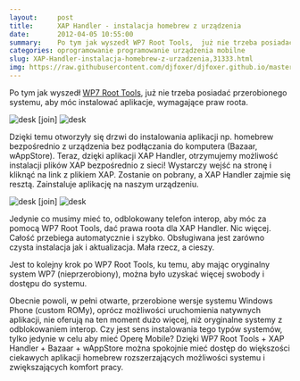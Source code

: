 ```yaml
---
layout:     post
title:      XAP Handler - instalacja homebrew z urządzenia
date:       2012-04-05 10:55:00
summary:    Po tym jak wyszedł WP7 Root Tools,  już nie trzeba posiadać przerobionego systemu, aby móc instalować aplikacje, wymagające praw roota.<!----><!---->Dzięki temu otworzyły się drzwi do instalowania aplikacji np. homebrew bezpośrednio z urządzenia bez podłączania do komputera (Bazaar, wAppStore). Teraz, dzięki aplikacji XAP Handler, otrzymujemy  możliwość instalacji plików XAP bezpośrednio z sieci! ...
categories: oprogramowanie programowanie urządzenia mobilne
slug: XAP-Handler-instalacja-homebrew-z-urzadzenia,31333.html
img: https://raw.githubusercontent.com/djfoxer/djfoxer.github.io/master/_img/2012-4-5-_155_/g_-_-x-_-_-_x20120403234839_0.jpg
---
```




Po tym jak wyszedł [WP7 Root Tools](http://www.dobreprogramy.pl/djfoxer/Rootowanie-w-Windows-Phone-dla-wszystkich,31248.html),  już nie trzeba posiadać przerobionego systemu, aby móc instalować aplikacje, wymagające praw roota.



![desk](https://raw.githubusercontent.com/djfoxer/djfoxer.github.io/master/_img/2012-4-5-_155_/g_-_-x-_-_-_x20120403234839_0.jpg)
[join]
![desk](https://raw.githubusercontent.com/djfoxer/djfoxer.github.io/master/_img/2012-4-5-_155_/g_-_-x-_-_-_x20120403234854_0.jpg)



Dzięki temu otworzyły się drzwi do instalowania aplikacji np. homebrew bezpośrednio z urządzenia bez podłączania do komputera (Bazaar, wAppStore). Teraz, dzięki aplikacji XAP Handler, otrzymujemy  możliwość instalacji plików XAP bezpośrednio z sieci! Wystarczy wejść na stronę i kliknąć na link z plikiem XAP. Zostanie on pobrany, a XAP Handler zajmie się resztą. Zainstaluje aplikację na naszym urządzeniu.







![desk](https://raw.githubusercontent.com/djfoxer/djfoxer.github.io/master/_img/2012-4-5-_155_/g_-_-x-_-_-_x20120403234902_0.jpg)
[join]
![desk](https://raw.githubusercontent.com/djfoxer/djfoxer.github.io/master/_img/2012-4-5-_155_/g_-_-x-_-_-_x20120403234845_0.jpg)



Jedynie co musimy mieć to,  odblokowany telefon interop, aby móc za pomocą WP7 Root Tools, dać prawa roota dla XAP Handler. Nic więcej. Całość przebiega automatycznie i szybko. Obsługiwana jest zarówno czysta instalacja jak i aktualizacja. Mała rzecz, a cieszy.





Jest to kolejny krok po WP7 Root Tools, ku temu, aby mając oryginalny system WP7 (nieprzerobiony), można było uzyskać więcej swobody i dostępu do systemu.

Obecnie powoli, w pełni otwarte, przerobione wersje systemu Windows Phone (custom ROMy), oprócz możliwości uruchomienia natywnych aplikacji, nie oferują na ten moment dużo więcej, niż oryginalne systemy z odblokowaniem interop. Czy jest sens instalowania tego typów systemów, tylko jedynie w celu aby mieć Operę Mobile? Dzięki WP7 Root Tools + XAP Handler + Bazaar + wAppStore można spokojnie mieć dostęp do większości ciekawych aplikacji homebrew rozszerzających możliwości systemu i zwiększających komfort pracy.